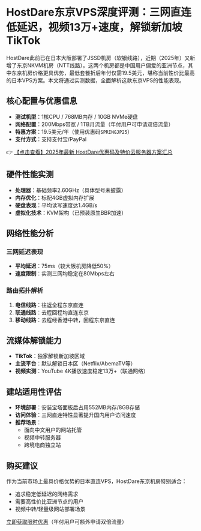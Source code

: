 # HostDare东京VPS深度评测：三网直连低延迟，视频13万+速度，解锁新加坡TikTok

HostDare此前已在日本大阪部署了JSSD机房（软银线路），近期（2025年）又新增了东京NKVM机房（NTT线路）。这两个机房都是中国用户偏爱的亚洲节点，其中东京机房价格更具优势，最低套餐折后年付仅需19.5美元，堪称当前性价比最高的日本VPS方案。本文将通过实测数据，全面解析这款东京VPS的性能表现。

## 核心配置与优惠信息
- **测试机型**：1核CPU / 768MB内存 / 10GB NVMe硬盘
- **网络配置**：200Mbps带宽 / 1TB月流量（年付用户可申请双倍流量）
- **特惠方案**：19.5美元/年（使用优惠码`SPRINGJP25`）
- **支付方式**：支持支付宝/PayPal

👉 [【点击查看】2025年最新 HostDare优惠码及特价云服务器方案汇总](https://bit.ly/hostdare)

## 硬件性能实测
- **处理器**：基础频率2.60GHz（具体型号未披露）
- **内存优化**：标配4GB虚拟内存扩展
- **硬盘表现**：平均读写速度达1.4GB/s
- **虚拟化技术**：KVM架构（已预装原生BBR加速）

## 网络性能分析
### 三网延迟表现
- **平均延迟**：75ms（较大阪机房降低50%）
- **速度限制**：实测三网均稳定在80Mbps左右

### 路由拓扑解析
1. **电信线路**：往返全程东京直连
2. **联通线路**：去程回程均直连东京
3. **移动线路**：去程经香港中转，回程东京直连

## 流媒体解锁能力
- **TikTok**：独家解锁新加坡区域
- **主流平台**：默认解锁日本区（Netflix/AbemaTV等）
- **视频实测**：YouTube 4K播放速度稳定13万+（联通网络）

## 建站适用性评估
- **环境部署**：安装宝塔面板后占用552MB内存/8GB存储
- **访问体验**：三网直连特性显著提升国内用户访问速度
- **推荐场景**：
  - 面向中文用户的网站托管
  - 视频中转服务器
  - 跨境电商独立站

## 购买建议
作为当前市场上最具价格优势的日本直连VPS，HostDare东京机房特别适合：
- 追求稳定低延迟的网络需求
- 需要高性价比亚洲节点的用户
- 视频中转/轻量级网站部署场景

[立即获取限时优惠](https://bit.ly/hostdare)（年付用户可额外申请双倍流量）